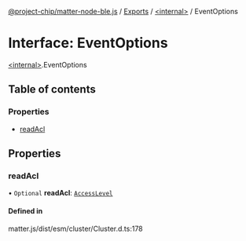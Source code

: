 [@project-chip/matter-node-ble.js](../README.md) / [Exports](../modules.md) / [\<internal\>](../modules/internal_.md) / EventOptions

# Interface: EventOptions

[\<internal\>](../modules/internal_.md).EventOptions

## Table of contents

### Properties

- [readAcl](internal_.EventOptions.md#readacl)

## Properties

### readAcl

• `Optional` **readAcl**: [`AccessLevel`](../enums/internal_.AccessLevel.md)

#### Defined in

matter.js/dist/esm/cluster/Cluster.d.ts:178
